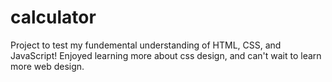 # calculator

Project to test my fundemental understanding of HTML, CSS, and JavaScript! Enjoyed learning more about css design, and can't wait to learn more web design.
